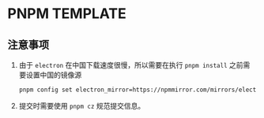 # PNPM TEMPLATE

## 注意事项

1. 由于 `electron` 在中国下载速度很慢，所以需要在执行 `pnpm install` 之前需要设置中国的镜像源

    ```bash
    pnpm config set electron_mirror=https://npmmirror.com/mirrors/electron/
    ```

2. 提交时需要使用 `pnpm cz` 规范提交信息。

